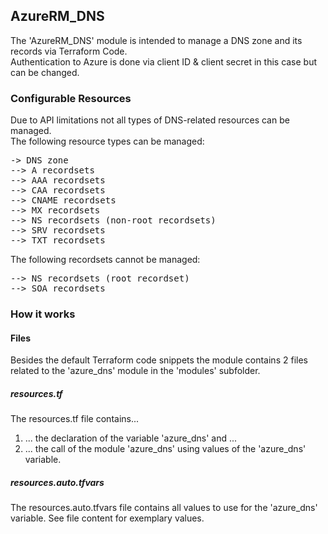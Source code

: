 ## AzureRM_DNS

The 'AzureRM_DNS' module is intended to manage a DNS zone and its records via Terraform Code.  
Authentication to Azure is done via client ID & client secret in this case but can be changed.

### Configurable Resources

Due to API limitations not all types of DNS-related resources can be managed.  
The following resource types can be managed:

<pre>
-> DNS zone
--> A recordsets
--> AAA recordsets
--> CAA recordsets
--> CNAME recordsets
--> MX recordsets
--> NS recordsets (non-root recordsets)
--> SRV recordsets
--> TXT recordsets
</pre>

The following recordsets cannot be managed:

<pre>
--> NS recordsets (root recordset)
--> SOA recordsets
</pre>

### How it works

#### Files

Besides the default Terraform code snippets the module contains 2 files related to the 'azure_dns' module in the 'modules' subfolder.

##### resources.tf

The resources.tf file contains...  
1) ... the declaration of the variable 'azure_dns' and ...
2) ... the call of the module 'azure_dns' using values of the 'azure_dns' variable.

##### resources.auto.tfvars

The resources.auto.tfvars file contains all values to use for the 'azure_dns' variable. See file content for exemplary values.

